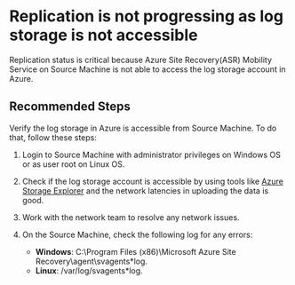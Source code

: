 <properties
    pageTitle="Replication is not progressing as log storage is not accessible"
    description="Replication status is critical because the log storage account in Azure is not accessible from Source Machine."
    infoBubbleText="Site recovery Mobility Service on the source virtual machine is not able to access to the cache storage account. Please see details on the right."
    service="microsoft.recoveryservices"
    resource="vaults"
    authors="genlin"
    ms.author="asgang,genli"
    displayOrder=""
    articleId="ASR_A2A_ReplicationNotProgressing_LogStorageAccountNotAccessible"
    diagnosticScenario="ASRA2AReplicationNotProgressingHealthIssues"
    selfHelpType="Diagnostics"
    supportTopicIds=""
    resourceTags=""
    productPesIds="16370"
    cloudEnvironments="Public"
/>

# Replication is not progressing as log storage is not accessible

<!--issueDescription-->
Replication status is critical because Azure Site Recovery(ASR) Mobility Service on Source Machine is not able to access the log storage account in Azure.
<!--/issueDescription-->

## **Recommended Steps**

Verify the log storage in Azure is accessible from Source Machine. To do that, follow these steps:

1. Login to Source Machine with administrator privileges on Windows OS or as user root on Linux OS.
2. Check if the log storage account is accessible by using tools like [Azure Storage Explorer](https://azure.microsoft.com/features/storage-explorer/) and the network latencies in uploading the data is good.
3. Work with the network team to resolve any network issues.
4. On the Source Machine, check the following log for any errors:

    - **Windows**: C:\\Program Files (x86)\\Microsoft Azure Site Recovery\\agent\\svagents*log.  
    - **Linux**: /var/log/svagents*log.
